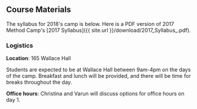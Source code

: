 ## Course Materials

The syllabus for 2018's camp is below. Here is a PDF version of 2017
Method Camp's [2017 Syllabus]({{ site.url }}/download/2017_Syllabus_.pdf).

### Logistics

**Location**: 165 Wallace Hall

Students are expected to be at Wallace Hall between 9am-4pm on the days of the camp. Breakfast and lunch will be provided, and there will be time for breaks throughout the day. 

**Office hours**: Christina and Varun will discuss options for office hours on day 1.